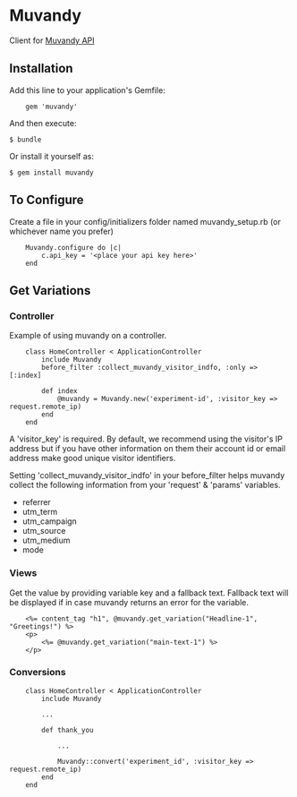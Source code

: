 # Muvandy

Client for [Muvandy API](http://muvandy.com)

## Installation

Add this line to your application's Gemfile:

		gem 'muvandy'

And then execute:

    $ bundle

Or install it yourself as:

    $ gem install muvandy

## To Configure

Create a file in your config/initializers folder named muvandy_setup.rb (or whichever name you prefer)

 		Muvandy.configure do |c|
			c.api_key = '<place your api key here>'
		end

## Get Variations

### Controller

Example of using muvandy on a controller. 

		class HomeController < ApplicationController
			include Muvandy
			before_filter :collect_muvandy_visitor_indfo, :only => [:index]
			
			def index
				@muvandy = Muvandy.new('experiment-id', :visitor_key => request.remote_ip)
			end
		end

A 'visitor_key' is required. By default, we recommend using the visitor's IP address but if you have other information on them their account id or email address make good unique visitor identifiers.

Setting 'collect_muvandy_visitor_indfo' in your before_filter helps muvandy collect the following information from your 'request' & 'params' variables.
* referrer
* utm_term
* utm_campaign
* utm_source
* utm_medium
* mode


### Views

Get the value by providing variable key and a fallback text. Fallback text will be displayed if in case muvandy returns an error for the variable.

		<%= content_tag "h1", @muvandy.get_variation("Headline-1", "Greetings!") %>
		<p>
			<%= @muvandy.get_variation("main-text-1") %>
		</p>

### Conversions

		class HomeController < ApplicationController
			include Muvandy
			
			...
			
			def thank_you
			
				...
				
				Muvandy::convert('experiment_id', :visitor_key => request.remote_ip)
			end
		end

